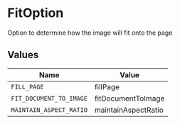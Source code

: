 # FitOption

Option to determine how the image will fit onto the page


## Values

| Name                    | Value                   |
| ----------------------- | ----------------------- |
| `FILL_PAGE`             | fillPage                |
| `FIT_DOCUMENT_TO_IMAGE` | fitDocumentToImage      |
| `MAINTAIN_ASPECT_RATIO` | maintainAspectRatio     |